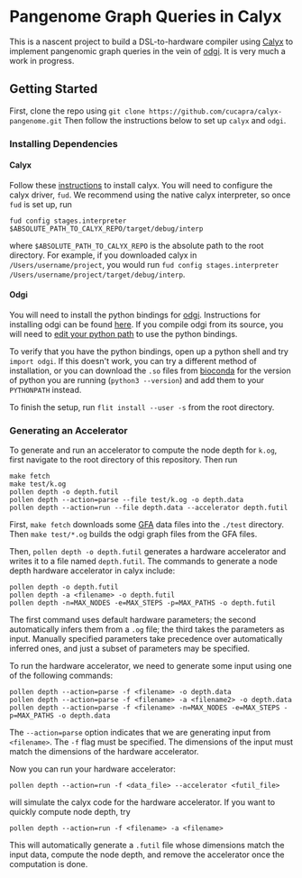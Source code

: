 Pangenome Graph Queries in Calyx
================================

This is a nascent project to build a DSL-to-hardware compiler using [Calyx][] to implement pangenomic graph queries in the vein of [odgi][].
It is very much a work in progress.

Getting Started
---------------

First, clone the repo using 
```git clone https://github.com/cucapra/calyx-pangenome.git```
Then follow the instructions below to set up `calyx` and `odgi`.

### Installing Dependencies

#### Calyx
Follow these [instructions](https://docs.calyxir.org/) to install calyx. You will need to configure the calyx driver, `fud`. We recommend using the native calyx interpreter, so once `fud` is set up, run
```
fud config stages.interpreter $ABSOLUTE_PATH_TO_CALYX_REPO/target/debug/interp
```
where `$ABSOLUTE_PATH_TO_CALYX_REPO` is the absolute path to the root directory. For example, if you downloaded calyx in `/Users/username/project`, you would run `fud config stages.interpreter /Users/username/project/target/debug/interp`.

#### Odgi

You will need to install the python bindings for [odgi]. Instructions for installing odgi can be found [here](https://odgi.readthedocs.io/en/latest/rst/installation.html). If you compile odgi from its source, you will need to [edit your python path](https://odgi.readthedocs.io/en/latest/rst/binding/usage.html) to use the python bindings.

To verify that you have the python bindings, open up a python shell and try `import odgi`. If this doesn't work, you can try a different method of installation, or you can download the `.so` files from [bioconda](https://anaconda.org/bioconda/odgi/files) for the version of python you are running (`python3 --version`) and add them to your `PYTHONPATH` instead.

To finish the setup, run `flit install --user -s` from the root directory.

### Generating an Accelerator

To generate and run an accelerator to compute the node depth for `k.og`, first navigate to the root directory of this repository. Then run
```
make fetch
make test/k.og
pollen depth -o depth.futil
pollen depth --action=parse --file test/k.og -o depth.data
pollen depth --action=run --file depth.data --accelerator depth.futil
```

First, `make fetch` downloads some [GFA][] data files into the `./test` directory. Then `make test/*.og` builds the odgi graph files from the GFA files.

Then, `pollen depth -o depth.futil` generates a hardware accelerator and writes it to a file named `depth.futil`. The commands to generate a node depth hardware accelerator in calyx include:

```
pollen depth -o depth.futil
pollen depth -a <filename> -o depth.futil
pollen depth -n=MAX_NODES -e=MAX_STEPS -p=MAX_PATHS -o depth.futil
```

The first command uses default hardware parameters; the second automatically infers them from a `.og` file; the third takes the parameters as input. Manually specified parameters take precedence over automatically inferred ones, and just a subset of parameters may be specified.

To run the hardware accelerator, we need to generate some input using one of the following commands:

```
pollen depth --action=parse -f <filename> -o depth.data
pollen depth --action=parse -f <filename> -a <filename2> -o depth.data
pollen depth --action=parse -f <filename> -n=MAX_NODES -e=MAX_STEPS -p=MAX_PATHS -o depth.data
```
    
The `--action=parse` option indicates that we are generating input from `<filename>`. The `-f` flag must be specified. The dimensions of the input must match the dimensions of the hardware accelerator.

Now you can run your hardware accelerator: 

``` 
pollen depth --action=run -f <data_file> --accelerator <futil_file>
```
    
will simulate the calyx code for the hardware accelerator. If you want to quickly compute node depth, try

```
pollen depth --action=run -f <filename> -a <filename>
```

This will automatically generate a `.futil` file whose dimensions match the input data, compute the node depth, and remove the accelerator once the computation is done.

[calyx]: https://calyxir.org
[odgi]: https://odgi.readthedocs.io/en/latest/
[gfa]: https://www.ncbi.nlm.nih.gov/pmc/articles/PMC8006571/#FN8
